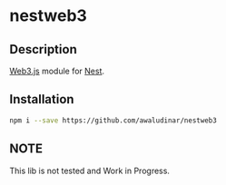 # nestweb3

## Description

[Web3.js](https://web3js.org) module for [Nest](https://github.com/nestjs/nest).

## Installation

```bash
npm i --save https://github.com/awaludinar/nestweb3
```

## NOTE

This lib is not tested and Work in Progress.
